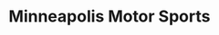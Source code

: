 ---
title: "Minneapolis Motor Sports"
url: /golden-valley/minneapolis-motor-sports/
shop: Motorrad
---